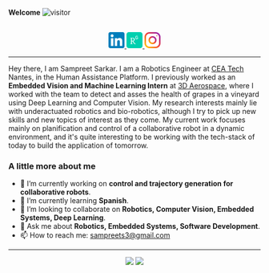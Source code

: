 
__Welcome__ ![visitor](https://visitor-badge.glitch.me/badge?page_id=sampreets3.sampreets3)

<p align="center">
<br/>

<a href="https://www.linkedin.com/in/sampreets3/">
    <img alt=" Sampreet Sarkar | LinkedIn" width="32px" src="res/imgs/linkedin.svg"/>
</a>

<a href="https://www.researchgate.net/profile/Sampreet-Sarkar">
    <img alt=" Sampreet Sarkar | ResearchGate" width="32px" src="res/imgs/researchgate.svg"/>
</a>

<a href="https://www.instagram.com/sampreetsarkar">
  <img alt="Sampreet Sarkar | Instagram" width="32px" src="res/imgs/instagram.svg"/>
</a>
</p>

---

Hey there, I am Sampreet Sarkar. I am a Robotics Engineer at [CEA Tech](https://www.cea-tech.fr/cea-tech) Nantes, in the Human Assistance Platform. I previously worked as an __Embedded Vision and Machine Learning Intern__ at [3D Aerospace](https://www.3daerospace.eu), where I worked with the team to detect and asses the health of grapes in a vineyard using Deep Learning and Computer Vision. My research interests mainly lie with underactuated robotics and bio-robotics, although I try to pick up new skills and new topics of interest as they come. My current work focuses mainly on planification and control of a collaborative robot in a dynamic environment, and it's quite interesting to be working with the tech-stack of today to build the application of tomorrow.

### A little more about me

- 🔭 I’m currently working on __control and trajectory generation for collaborative robots__.
- 🌱 I’m currently learning __Spanish__.
- 👯 I’m looking to collaborate on __Robotics, Computer Vision, Embedded Systems, Deep Learning__.
- 💬 Ask me about __Robotics, Embedded Systems, Software Development__.
- 📫 How to reach me: [sampreets3@gmail.com](mailto:sampreets3@gmail.com)

---

<p align="center">
<img height="180em" src="https://github-readme-stats.vercel.app/api?username=sampreets3&show_icons=true&hide_border=true&&count_private=true&include_all_commits=true"/>
<img height="180em" src="https://github-readme-stats.vercel.app/api/top-langs/?username=sampreets3&layout=compact&langs_count=8">
</p>
